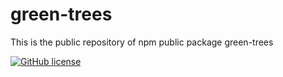 # green-trees
This is the public repository of npm public package green-trees

[![GitHub license](https://img.shields.io/github/license/saramakishti/green-trees)](https://github.com/saramakishti/green-trees/blob/master/LICENSE)